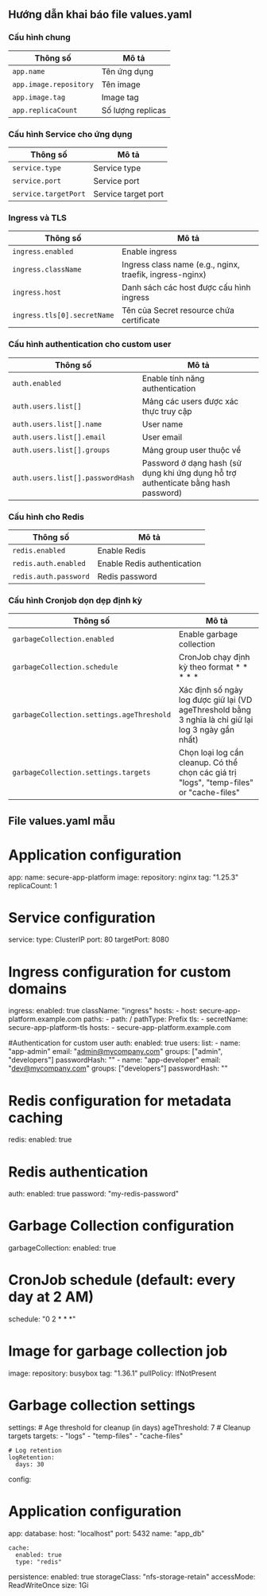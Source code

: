 
## Hướng dẫn khai báo file values.yaml

### Cấu hình chung

| Thông số                   | Mô tả                   |
|-----------------------------|-------------------------------|
| `app.name`                  | Tên ứng dụng              |
| `app.image.repository`      | Tên image    |
| `app.image.tag`             | Image tag           |
| `app.replicaCount`          | Số lượng replicas            |



### Cấu hình Service cho ứng dụng

| Thông số                       | Mô tả                 |
|---------------------------|-------------------|
| `service.type`            | Service type      |
| `service.port`            | Service port      |
| `service.targetPort`      | Service target port |

### Ingress và TLS

| Thông số                       | Mô tả                 |
|---------------------------|-------------------|
| `ingress.enabled`         | Enable ingress    |
| `ingress.className`       | Ingress class name (e.g., nginx, traefik, ingress-nginx)|
| `ingress.host`   | Danh sách các host được cấu hình ingress          |
| `ingress.tls[0].secretName`   | Tên của Secret resource chứa certificate	          |

### Cấu hình authentication cho custom user

| Thông số                       | Mô tả                 |
|---------------------------------|-----------------------------|
| `auth.enabled`                  | Enable tính năng authentication |
| `auth.users.list[]`    | Mảng các users được xác thực truy cập      |
| `auth.users.list[].name`    | User name      |
| `auth.users.list[].email`    | User email      |
| `auth.users.list[].groups`    | Mảng group user thuộc về      |
| `auth.users.list[].passwordHash`    | Password ở dạng hash  (sử dụng khi ứng dụng hỗ trợ authenticate bằng hash password)      |

### Cấu hình cho Redis

| Thông số                       | Mô tả                 |
|------------------------------|------------------------------|
| `redis.enabled`              | Enable Redis                 |
| `redis.auth.enabled`         | Enable Redis authentication  |
| `redis.auth.password`        | Redis password               |


### Cấu hình Cronjob dọn dẹp định kỳ

| Thông số                       | Mô tả                 |
|----------------------------------------|-----------------------------|
| `garbageCollection.enabled`            | Enable garbage collection   |
| `garbageCollection.schedule`           | CronJob chạy định kỳ theo format * * * * *  |
| `garbageCollection.settings.ageThreshold` | Xác định số ngày log được giữ lại (VD ageThreshold bằng 3 nghĩa là chỉ giữ lại log 3 ngày gần nhất)     | 
| `garbageCollection.settings.targets`     | Chọn loại log cần cleanup. Có thể chọn các giá trị "logs", "temp-files" or "cache-files"          | 

## File values.yaml mẫu
# Application configuration
app:
  name: secure-app-platform
  image:
    repository: nginx
    tag: "1.25.3"
  replicaCount: 1


# Service configuration
service:
  type: ClusterIP
  port: 80
  targetPort: 8080


# Ingress configuration for custom domains
ingress:
  enabled: true
  className: "ingress"
  hosts:
    - host: secure-app-platform.example.com
      paths:
        - path: /
          pathType: Prefix
  tls:
    - secretName: secure-app-platform-tls
      hosts:
        - secure-app-platform.example.com


#Authentication for custom user
auth:
  enabled: true
  users:
    list:
      - name: "app-admin"
        email: "admin@mycompany.com"
        groups: ["admin", "developers"]
        passwordHash: ""
      - name: "app-developer"
        email: "dev@mycompany.com"
        groups: ["developers"]
        passwordHash: ""

# Redis configuration for metadata caching
redis:
  enabled: true

  # Redis authentication
  auth:
    enabled: true
    password: "my-redis-password"



# Garbage Collection configuration
garbageCollection:
  enabled: true

  # CronJob schedule (default: every day at 2 AM)
  schedule: "0 2 * * *"

  # Image for garbage collection job
  image:
    repository: busybox
    tag: "1.36.1"
    pullPolicy: IfNotPresent

  # Garbage collection settings
  settings:
    # Age threshold for cleanup (in days)
    ageThreshold: 7
    # Cleanup targets
    targets:
      - "logs"
      - "temp-files"
      - "cache-files"

    # Log retention
    logRetention:
      days: 30

config:
  # Application configuration
  app:
    database:
      host: "localhost"
      port: 5432
      name: "app_db"

    cache:
      enabled: true
      type: "redis"



persistence:
  enabled: true
  storageClass: "nfs-storage-retain"
  accessMode: ReadWriteOnce
  size: 1Gi

